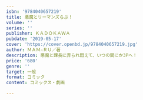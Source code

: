 ```yaml
---
isbn: '9784040657219'
title: 悪魔とリーマンズらぶ！
volume: ''
series: ''
publisher: ＫＡＤＯＫＡＷＡ
pubdate: '2019-05-17'
cover: 'https://cover.openbd.jp/9784040657219.jpg'
author: ＭＡＭ☆ＲＵ／著
description: 悪魔と課長に弄られ悶えて、いつの間にか3Pへ！
price: '680'
genre: ''
target: 一般
format: コミック
content: コミックス・劇画

---
```

